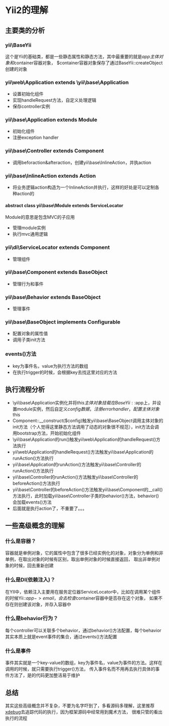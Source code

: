 # Yii2的理解

## 主要类的分析

### yii\BaseYii
这个是Yii的基础类，都是一些静态属性和静态方法，其中最重要的就是$app主体对象和$container容器对象，
$container容器对象保存了通过BaseYii::createObject创建的对象

### **yii\web\Application** extends \yii\base\Application

- 设置初始化组件
- 实现handleRequest方法，自定义处理逻辑
- 保存controller实例

### **yii\base\Application** extends Module

- 初始化组件
- 注册exception handler

### **yii\base\Controller** extends Component

- 调用beforaction&afteraction，创建yii\base\InlineAction，并执action

### **yii\base\InlineAction** extends Action

- 将业务逻辑action构造为一个InlineAction并执行，这样的好处是可以定制各种action的

#### abstract class **yii\base\Module** extends ServiceLocator
Module的意思是包含MVC的子应用
- 管理module实例
- 执行mvc通用逻辑

### **yii\di\ServiceLocator** extends Component

- 管理组件

### **yii\base\Component** extends BaseObject
- 管理行为和事件

### **yii\base\Behavior** extends BaseObject

- 管理事件

### **yii\base\BaseObject** implements Configurable

- 配置对象的属性值
- 调用子类init方法

### events()方法

- key为事件名，value为执行方法的数组
- 在执行trigger的时候，会根据key去找这里对应的方法

## 执行流程分析

- \yii\base\Application实例化并将$this主体对象挂载在BaseYii::$app上，并设置module实例，然后自定义$config数据，注册errorhandler，配置主体对象$this
- Component::__construct($config)触发yii\base\BaseObject调用主体对象的init方法（个人觉得这里静态方法调用了动态的对象很不规范），init方法会调用bootstrap方法，开始初始化组件
- \yii\base\Application的run()触发yii\web\Application的handleRequest()方法执行
- yii\web\Application的handleRequest()方法触发yii\base\Application的runAction()方法执行
- yii\base\Application的runAction()方法触发yii\base\Controller的runAction()方法执行
- yii\base\Controller的runAction()方法触发yii\base\Controller的beforeAction()方法执行
- yii\base\Controller的beforeAction()方法触发yii\base\Component的__call()方法执行，此时加载yii\base\Controller子类的behavior()方法，behavior()会加载events()方法
- 后面就是执行action了，不重要了。。。

## 一些高级概念的理解

### 什么是容器？

容器就是单例对象，它的属性中包含了很多已经实例化的对象，对象分为单例和非单例，在取出对象的时候有区别，取出单例对象的时候直接返回，
取出非单例对象的时候，回去重新创建

### 什么是DI(依赖注入)？

在YII中，依赖注入主要用在服务定位器ServiceLocator中，比如在调用某个组件的时候Yii::$app->email，会去检查$container容器中是否存在这个对象，
如果不存在则创建该对象，并存入容器中

### 什么是behavior行为？

每个controller可以关联多个behavior，通过behavior()方法配置，每个behavior其实本质上就是event事件的集合，通过events()方法配置

### 什么是事件

事件其实就是一个key-value的数组，key为事件名，value为事件的方法。这样在调用的时候，就只需要执行trigger()方法，
传入事件名而不用再去执行具体的事件方法了，是的代码更加整洁易于维护

## 总结

其实这些高级概念并不复杂，不要为名字吓到了，多看源码多理解，这里推荐[xdebug](https://xdebug.org/)去追踪代码的执行，因为框架源码中经常用到魔术方法，
很难只管的看出执行的流程
